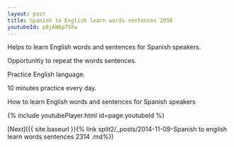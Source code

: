 ```yaml
---
layout: post
title: Spanish to English learn words sentences 2058 
youtubeId: p0jAN6p75Fw
---
```

 
 
Helps to learn English words and sentences for Spanish speakers.

Opportunitiy to repeat the words sentences. 

Practice English language. 
 
10 minutes practice every day. 
 
How to learn English words and sentences for Spanish speakers 
 
{% include youtubePlayer.html id=page.youtubeId %}
 
 
[Next]({{ site.baseurl }}{% link  split2/_posts/2014-11-09-Spanish to english learn words sentences 2314 .md%})
 
